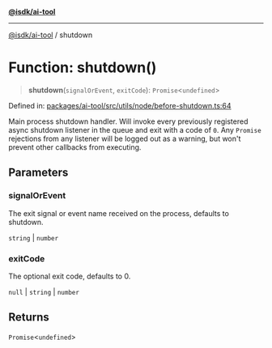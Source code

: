 [**@isdk/ai-tool**](../README.md)

***

[@isdk/ai-tool](../globals.md) / shutdown

# Function: shutdown()

> **shutdown**(`signalOrEvent`, `exitCode`): `Promise`\<`undefined`\>

Defined in: [packages/ai-tool/src/utils/node/before-shutdown.ts:64](https://github.com/isdk/ai-tool.js/blob/62dd65284e1c50d2e8546a14ae292154369bdb2c/src/utils/node/before-shutdown.ts#L64)

Main process shutdown handler. Will invoke every previously registered async shutdown listener
in the queue and exit with a code of `0`. Any `Promise` rejections from any listener will
be logged out as a warning, but won't prevent other callbacks from executing.

## Parameters

### signalOrEvent

The exit signal or event name received on the process, defaults to shutdown.

`string` | `number`

### exitCode

The optional exit code, defaults to 0.

`null` | `string` | `number`

## Returns

`Promise`\<`undefined`\>
